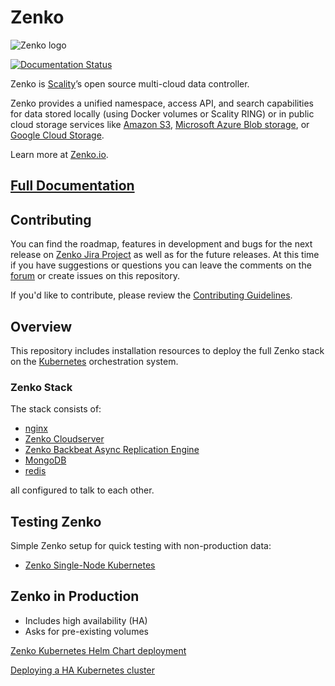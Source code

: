 # Zenko

![Zenko logo](res/zenko.io-logo-wide-bw.png)

[![Documentation Status](https://readthedocs.org/projects/zenko/badge/?version=latest)](https://zenko.readthedocs.io/en/latest/?badge=latest)

Zenko is  [Scality](http://www.scality.com/)’s open source multi-cloud data
controller.

Zenko provides a unified namespace, access API, and search capabilities for
data stored locally (using Docker volumes or Scality RING) or in public cloud
storage services like [Amazon S3](https://aws.amazon.com/s3),
[Microsoft Azure Blob storage](https://azure.microsoft.com/en-us/services/storage/blobs/),
or [Google Cloud Storage](https://cloud.google.com/storage/).

Learn more at  [Zenko.io](http://www.zenko.io/).

## [Full Documentation](http://zenko.readthedocs.io)

## Contributing

You can find the roadmap, features in development and bugs for the next release on [Zenko Jira Project](https://scality.atlassian.net/projects/ZENKOIO/issues/ZENKOIO-19?filter=allopenissues) as well as for the future releases.
At this time if you have suggestions or questions you can leave the comments on the [forum](https://forum.zenko.io/) or create issues on this repository.

If you'd like to contribute, please review the
[Contributing Guidelines](https://github.com/scality/Guidelines/blob/development/8.1/CONTRIBUTING.md).

## Overview

This repository includes installation resources to deploy the full Zenko
stack on the [Kubernetes](https://kubernetes.io/) orchestration system.

### Zenko Stack

The stack consists of:
- [nginx](https://nginx.org/en/)
- [Zenko Cloudserver](https://github.com/scality/S3)
- [Zenko Backbeat Async Replication Engine](https://github.com/scality/backbeat)
- [MongoDB](https://www.mongodb.com)
- [redis](https://redis.io/)

all configured to talk to each other.

## Testing Zenko

Simple Zenko setup for quick testing with non-production data:

- [Zenko Single-Node Kubernetes](./docs/minikube.md)

## Zenko in Production

- Includes high availability (HA)
- Asks for pre-existing volumes

[Zenko Kubernetes Helm Chart deployment](./kubernetes)

[Deploying a HA Kubernetes cluster](https://github.com/scality/metal-k8s)
